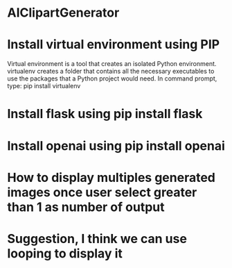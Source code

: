 # AIClipartGenerator
# Install virtual environment using PIP

Virtual environment is a tool that creates an isolated Python environment.
virtualenv creates a folder that contains all the necessary executables to use the packages that a Python project would need.
In command prompt, type: pip install virtualenv

# Install flask using pip install flask
# Install openai using pip install openai
# How to display multiples generated images once user select greater than 1 as number of output
# Suggestion, I think we can use looping to display it
